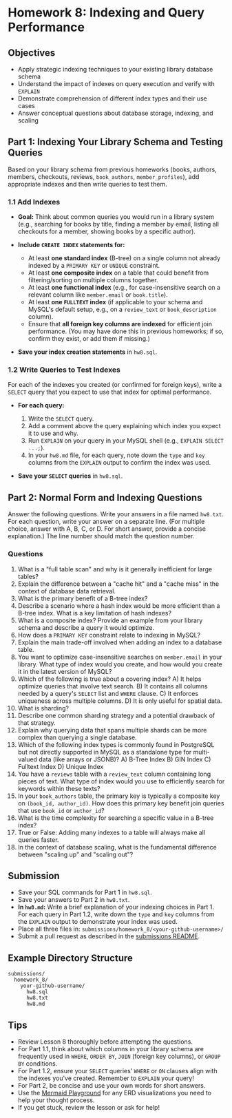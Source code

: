# Homework 8: Indexing and Query Performance

## Objectives

- Apply strategic indexing techniques to your existing library database schema
- Understand the impact of indexes on query execution and verify with `EXPLAIN`
- Demonstrate comprehension of different index types and their use cases
- Answer conceptual questions about database storage, indexing, and scaling

## Part 1: Indexing Your Library Schema and Testing Queries

Based on your library schema from previous homeworks (books, authors, members, checkouts, reviews, `book_authors`, `member_profiles`), add appropriate indexes and then write queries to test them.

### 1.1 Add Indexes

- **Goal:** Think about common queries you would run in a library system (e.g., searching for books by title, finding a member by email, listing all checkouts for a member, showing books by a specific author).
- **Include `CREATE INDEX` statements for:**

  - At least **one standard index** (B-tree) on a single column not already indexed by a `PRIMARY KEY` or `UNIQUE` constraint.
  - At least **one composite index** on a table that could benefit from filtering/sorting on multiple columns together.
  - At least **one functional index** (e.g., for case-insensitive search on a relevant column like `member.email` or `book.title`).
  - At least **one `FULLTEXT` index** (if applicable to your schema and MySQL's default setup, e.g., on a `review_text` or `book_description` column).
  - Ensure that **all foreign key columns are indexed** for efficient join performance. (You may have done this in previous homeworks; if so, confirm they exist, or add them if missing.)

- **Save your index creation statements** in `hw8.sql`.

### 1.2 Write Queries to Test Indexes

For each of the indexes you created (or confirmed for foreign keys), write a `SELECT` query that you expect to use that index for optimal performance.

- **For each query:**

  1.  Write the `SELECT` query.
  2.  Add a comment above the query explaining which index you expect it to use and why.
  3.  Run `EXPLAIN` on your query in your MySQL shell (e.g., `EXPLAIN SELECT ...;`).
  4.  In your `hw8.md` file, for each query, note down the `type` and `key` columns from the `EXPLAIN` output to confirm the index was used.

- **Save your `SELECT` queries** in `hw8.sql`.

## Part 2: Normal Form and Indexing Questions

Answer the following questions. Write your answers in a file named `hw8.txt`.
For each question, write your answer on a separate line. (For multiple choice, answer with A, B, C, or D. For short answer, provide a concise explanation.) The line number should match the question number.

### Questions

1.  What is a "full table scan" and why is it generally inefficient for large tables?
2.  Explain the difference between a "cache hit" and a "cache miss" in the context of database data retrieval.
3.  What is the primary benefit of a B-tree index?
4.  Describe a scenario where a hash index would be more efficient than a B-tree index. What is a key limitation of hash indexes?
5.  What is a composite index? Provide an example from your library schema and describe a query it would optimize.
6.  How does a `PRIMARY KEY` constraint relate to indexing in MySQL?
7.  Explain the main trade-off involved when adding an index to a database table.
8.  You want to optimize case-insensitive searches on `member.email` in your library. What type of index would you create, and how would you create it in the latest version of MySQL?
9.  Which of the following is true about a covering index?
    A) It helps optimize queries that involve text search.
    B) It contains all columns needed by a query's `SELECT` list and `WHERE` clause.
    C) It enforces uniqueness across multiple columns.
    D) It is only useful for spatial data.
10. What is sharding?
11. Describe one common sharding strategy and a potential drawback of that strategy.
12. Explain why querying data that spans multiple shards can be more complex than querying a single database.
13. Which of the following index types is commonly found in PostgreSQL but not directly supported in MySQL as a standalone type for multi-valued data (like arrays or JSONB)?
    A) B-Tree Index
    B) GIN Index
    C) Fulltext Index
    D) Unique Index
14. You have a `reviews` table with a `review_text` column containing long pieces of text. What type of index would you use to efficiently search for keywords within these texts?
15. In your `book_authors` table, the primary key is typically a composite key on `(book_id, author_id)`. How does this primary key benefit join queries that use `book_id` or `author_id`?
16. What is the time complexity for searching a specific value in a B-tree index?
17. True or False: Adding many indexes to a table will always make all queries faster.
18. In the context of database scaling, what is the fundamental difference between "scaling up" and "scaling out"?

## Submission

- Save your SQL commands for Part 1 in `hw8.sql`.
- Save your answers to Part 2 in `hw8.txt`.
- **In `hw8.md`:** Write a brief explanation of your indexing choices in Part 1. For each query in Part 1.2, write down the `type` and `key` columns from the `EXPLAIN` output to demonstrate your index was used.
- Place all three files in:
  `submissions/homework_8/<your-github-username>/`
- Submit a pull request as described in the [submissions README](../submissions/README.md).

## Example Directory Structure

```
submissions/
  homework_8/
    your-github-username/
      hw8.sql
      hw8.txt
      hw8.md
```

## Tips

- Review Lesson 8 thoroughly before attempting the questions.
- For Part 1.1, think about which columns in your library schema are frequently used in `WHERE`, `ORDER BY`, `JOIN` (foreign key columns), or `GROUP BY` conditions.
- For Part 1.2, ensure your `SELECT` queries' `WHERE` or `ON` clauses align with the indexes you've created. Remember to `EXPLAIN` your query!
- For Part 2, be concise and use your own words for short answers.
- Use the [Mermaid Playground](https://www.mermaidchart.com/play) for any ERD visualizations you need to help your thought process.
- If you get stuck, review the lesson or ask for help!
